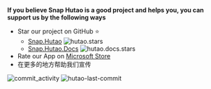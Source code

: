**If you believe Snap Hutao is a good project and helps you, you can support us by the following ways**
- Star our project on GitHub ⭐
  - [Snap.Hutao](https://github.com/DGP-Studio/Snap.Hutao)   ![hutao.stars](https://img.shields.io/github/stars/DGP-Studio/Snap.Hutao?style=plastic&color=red)
  - [Snap.Hutao.Docs](https://github.com/DGP-Studio/Snap.Hutao.Docs)  ![hutao.docs.stars](https://img.shields.io/github/stars/DGP-Studio/Snap.Hutao.Docs?style=plastic&color=red)
- Rate our App on [Microsoft Store](ms-windows-store://review/?ProductId=9PH4NXJ2JN52)
- 在更多的地方帮助我们宣传

![commit_activity](https://img.shields.io/github/commit-activity/y/DGP-Studio/Snap.Hutao?style=for-the-badge) ![hutao-last-commit](https://img.shields.io/github/last-commit/DGP-Studio/Snap.Hutao?label=Hutao%20Last%20Commit&style=for-the-badge)